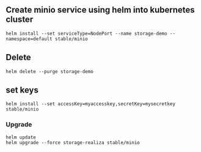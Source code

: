 ## Create minio service using helm into kubernetes cluster

```
helm install --set serviceType=NodePort --name storage-demo --namespace=default stable/minio
```

## Delete 

```
helm delete --purge storage-demo
``` 

## set keys
```
helm install --set accessKey=myaccesskey,secretKey=mysecretkey stable/minio
``` 

### Upgrade

```
helm update
helm upgrade --force storage-realiza stable/minio 
``` 
